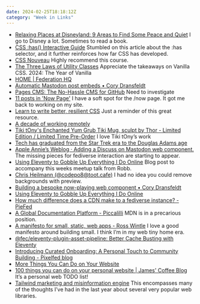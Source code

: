 ```yaml
---
date: 2024-02-25T18:18:12Z
category: "Week in Links"
---
```


* [Relaxing Places at Disneyland: 9 Areas to Find Some Peace and Quiet](https://mickeyvisit.com/9-quiet-places-at-disneyland/) I go to Disney a lot. Sometimes to read a book. 
* [CSS :has() Interactive Guide](https://ishadeed.com/article/css-has-guide#use-cases-for-css-has) Stumbled on this article about the :has selector, and it further reinforces how far CSS has developed.
* [CSS Nouveau](https://www.spicyweb.dev/css-nouveau/) Highly recommend this course. 
* [The Three Laws of Utility Classes](https://www.spicyweb.dev/the-three-laws-of-utility-classes/) Appreciate the takeaways on Vanilla CSS. 2024: The Year of Vanilla
* [HOME | Federation HQ](https://www.trekfederation.com/) 
* [Automatic Mastodon post embeds • Cory Dransfeldt](https://coryd.dev/posts/2024/automatic-mastodon-post-embeds/) 
* [Pages CMS: The No-Hassle CMS for GitHub](https://pagescms.org/) Need to investigate
* [11 posts in 'Now Page'](https://11tybundle.dev/categories/now-page/) I have a soft spot for the /now page. It got me back to working on my site. 
* [Learn to write better, resilient CSS](https://every-layout.dev) Just a reminder of this great resource. 
* [A decade of working remotely](https://lynnandtonic.com/thoughts/entries/a-decade-of-working-remotely/) 
* [Tiki tOny's Enchanted Yum Grub Tiki Mug, sculpt by Thor - Limited Edition / Limited Time Pre-Order](https://www.tikilandtrading.com/products/tiki-tonys-enchanted-yum-grub-tiki-mug?variant=44220615033073) I love Tiki tOny’s work
* [Tech has graduated from the Star Trek era to the Douglas Adams age](https://interconnected.org/home/2024/02/21/adams) 
* [Apple Annie’s Weblog · Adding a Discuss on Mastodon web component.](https://weblog.anniegreens.lol/2024/02/adding-discuss-on-mastodon-web-component) The missing pieces for fediverse interaction are starting to appear. 
* [Using Eleventy to Gobble Up Everything I Do Online](https://rknight.me/blog/using-eleventy-to-gobble-up-everything-i-do-online/) Blog post to accompany this weeks meetup talk from Robb. 
* [Chris Heilmann (@codepo8@toot.cafe)](https://toot.cafe/@codepo8/111970399615435107) I had no idea you could remove backgrounds with preview. 
* [Building a bespoke now-playing web component • Cory Dransfeldt](https://coryd.dev/posts/2024/building-a-bespoke-now-playing-web-component/) 
* [Using Eleventy to Gobble Up Everything I Do Online](https://www.youtube.com/watch?v=e_87IF7KGgo&list=PLJy3jyeGVYUrIkNnTKOeYUJqO1y-JPmBk&index=1) 
* [How much difference does a CDN make to a fediverse instance? - PieFed](https://join.piefed.social/2024/02/20/how-much-difference-does-a-cdn-make-to-a-fediverse-instance/) 
* [A Global Documentation Platform - Piccalilli](https://piccalil.li/blog/a-global-documentation-platform/) MDN is in a precarious position. 
* [A manifesto for small, static, web apps - Ross Wintle](https://rosswintle.uk/2024/02/a-manifesto-for-small-static-web-apps/) I love a good manifesto around building small. I think I’m in my web tiny home era. 
* [@fec/eleventy-plugin-asset-pipeline: Better Cache Busting with Eleventy](https://florian.ec/blog/eleventy-plugin-asset-pipeline/) 
* [Introducing Curated Onboarding: A Personal Touch to Community Building - Pixelfed blog](https://pixelfed.blog/p/2024/feature/introducing-curated-onboarding) 
* [More Things You Can Do on Your Website](https://rknight.me/blog/more-things-you-can-do-on-your-website/) 
* [100 things you can do on your personal website | James' Coffee Blog](https://jamesg.blog/2024/02/19/personal-website-ideas/) It’s a personal web TODO list!
* [Tailwind marketing and misinformation engine](https://nuejs.org/blog/tailwind-misinformation-engine/) This encompasses many of the thoughts I’ve had in the last year about several very popular web libraries. 